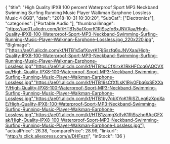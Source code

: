 {
	"title": "High Quality IPX8 100 percent Waterproof Sport MP3 Neckband Swimming Surfing Running Music Player Walkman Earphone Lossless Music 4 8GB",
	"date": "2018-10-31 10:30:20",
	"SubCat": ["Electronics"],
	"categories": ["Portable Audio "],
	"thumbnailImage": "https://ae01.alicdn.com/kf/HTB1s5afXovrK1RjSszfq6xJNVXaa/High-Quality-IPX8-100-Waterproof-Sport-MP3-Neckband-Swimming-Surfing-Running-Music-Player-Walkman-Earphone-Lossless.jpg_220x220.jpg",
	"BigImage": ["https://ae01.alicdn.com/kf/HTB1s5afXovrK1RjSszfq6xJNVXaa/High-Quality-IPX8-100-Waterproof-Sport-MP3-Neckband-Swimming-Surfing-Running-Music-Player-Walkman-Earphone-Lossless.jpg","https://ae01.alicdn.com/kf/HTB1sJCfXirxK1RkHFCcq6AQCVXau/High-Quality-IPX8-100-Waterproof-Sport-MP3-Neckband-Swimming-Surfing-Running-Music-Player-Walkman-Earphone-Lossless.jpg","https://ae01.alicdn.com/kf/HTB19sCfXfLsK1Rjy0Fbq6xSEXXaY/High-Quality-IPX8-100-Waterproof-Sport-MP3-Neckband-Swimming-Surfing-Running-Music-Player-Walkman-Earphone-Lossless.jpg","https://ae01.alicdn.com/kf/HTB1by7qbXYqK1RjSZLeq6zXppXaE/High-Quality-IPX8-100-Waterproof-Sport-MP3-Neckband-Swimming-Surfing-Running-Music-Player-Walkman-Earphone-Lossless.jpg","https://ae01.alicdn.com/kf/HTB1zamgXdfvK1RjSszhq6AcGFXak/High-Quality-IPX8-100-Waterproof-Sport-MP3-Neckband-Swimming-Surfing-Running-Music-Player-Walkman-Earphone-Lossless.jpg"],
	"actualPrice": 26.38,
	"comparePrice": 28.99,
	"linkurl": "http://s.click.aliexpress.com/e/DHFezri",
	"inStock": 136
}
